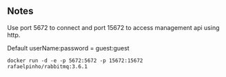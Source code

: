 ## Notes

Use port 5672 to connect and port 15672 to access management api using http.

Default userName:password = guest:guest
 
 ```
docker run -d -e -p 5672:5672 -p 15672:15672 rafaelpinho/rabbitmq:3.6.1
```
